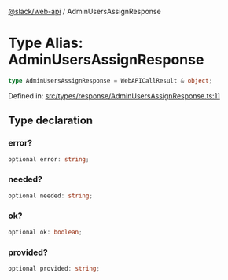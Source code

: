 [@slack/web-api](../index.md) / AdminUsersAssignResponse

# Type Alias: AdminUsersAssignResponse

```ts
type AdminUsersAssignResponse = WebAPICallResult & object;
```

Defined in: [src/types/response/AdminUsersAssignResponse.ts:11](https://github.com/slackapi/node-slack-sdk/blob/main/packages/web-api/src/types/response/AdminUsersAssignResponse.ts#L11)

## Type declaration

### error?

```ts
optional error: string;
```

### needed?

```ts
optional needed: string;
```

### ok?

```ts
optional ok: boolean;
```

### provided?

```ts
optional provided: string;
```
